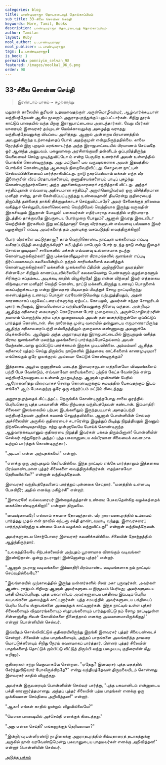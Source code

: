 ```yaml
---
categories: blog
title: பாண்டியராஜா தொடரடைவுத் தொல்காப்பியம்
sub_title: 33-சிலை சொன்ன செய்தி
keywords: More, Tamil, Books
description: பாண்டியராஜா தொடரடைவுத் தொல்காப்பியம்
author: Tamilan
layout: Ruby
nool_author: ப.பாண்டியராஜா
nool_publiser: ப.பாண்டியராஜா
tags: [ப.பாண்டியராஜா]
is_book: 1
permalink: ponniyin_selvan_98
featured: /images/noolkal_96_6.png
order: 98
---
```



## 33-சிலை சொன்ன செய்தி

> இரண்டாம் பாகம் ~ சுழற்காற்று

மறுநாள் காலையில் சூரியன் உதயமாவதற்குள் அருள்மொழிவர்மர், ஆழ்வார்க்கடியான் வந்தியத்தேவன் ஆகிய மூவரும் அநுராதபுரத்துக்குப் புறப்பட்டார்கள். சிறிது தூரம் காட்டுப் பாதையில் வந்த பிறகு இராஜபாட்டையை அடைந்தார்கள். வேறு வீரர்கள் யாரையும் இளவரசர் தம்முடன் மெய்க்காவலுக்கு அழைத்து வராதது வந்தியத்தேவனுக்கு வியப்பை அளித்தது. ஆனால் அன்றைய பிரயாணத்தில் அவனுக்கிருந்த உற்சாகத்தைப் போல் அதற்குமுன் என்றுமிருந்ததில்லை. காலை நேரத்தில் இரு புறமும் மரங்களடர்ந்த அந்த இராஜபாட்டையில் பிரயாணம் செய்வதே ஓர் ஆனந்த அனுபவம். பழையாறை அரசிளங்குமரி தன்னிடம் ஒப்புவித்திருந்த வேலையைச் செய்து முடித்துவிட்டோ ம் என்ற பெருமித உணர்ச்சி அவன் உள்ளத்தில் பொங்கிக் கொண்டிருந்தது. அது மட்டுமா? பல வருஷங்களாக அவன் இதயத்தில் பொங்கிக் கொண்டிருந்த ஆசையும் நிறைவேறிவிட்டது. சோழவள நாட்டின் செல்லப்பிள்ளையைப் பார்த்தாகிவிட்டது. நாடு நகரமெல்லாம் மக்கள் எந்த வீர இளைஞரின் வீரப் பிரதாபங்களையும், குணாதிசயங்களையும் பாடிப் புகழ்ந்து கொண்டிருந்தார்களோ; அந்த அரசிளங்குமாரரைச் சந்தித்தாகி விட்டது. அந்தச் சந்திப்புதான் எவ்வளவு அதிசயமான சந்திப்பு? அருள்மொழிவர்மர் ஒரு விசித்திரமான மனிதர் என்று, தான் கேள்விப்பட்டிருந்தது உண்மைதான்! திடீரென்று குதிரையைத் திருப்பித் தன்னைத் தாக்கி திக்குமுக்காடச் செய்துவிட்டாரே? அவர் சேனைக்குத் தலைமை வகித்துச் செல்லுமிடங்களிலெல்லாம் வெற்றிமேல் வெற்றியாக இருந்து வருவதின் இரகசியமும் இதுதான் போலும்! பகைவர்கள் எதிர்பாராத சமயத்தில் எதிர்பாராத இடத்தில் தாக்குவதே இவருடைய போர்முறை போலும்? ஆனால் இவரது இடைவிடா வெற்றியின் இரகசியம் இது மட்டுந்தானா? சேனா வீரர்களுடன் எவ்வளவு பவ்யமாக இவர் பழகுகிறார்? எப்படி அவர்களைத் தம் அன்புக்கு வசப்படுத்தி வைத்திருக்கிறார்!

போர் வீரர்களை மட்டுந்தானா? தாம் வெற்றிகொண்ட நாட்டின் மக்களையும் எப்படி வசீகரப்படுத்தி வைத்திருக்கிறார்? சமீபத்தில் மாபெரும் போர் நடந்த நாடு என்று இதைச் சொல்ல முடியுமா? சாலைகளில் மக்கள் எவ்வளவு உல்லாசமாக நடந்து கொண்டிருக்கிறார்கள்! இரு பக்கங்களிலுமுள்ள கிராமங்களில் ஜனங்கள் எப்படி நிர்ப்பயமாகவும் கவலையின்றியும் தத்தம் காரியங்களைக் கவனித்துக் கொண்டிருக்கிறார்கள்? மக்களின் முகங்களில் பீதியின் அறிகுறியோ துயரத்தின் சின்னமோ சிறிதும் காணப்படவில்லையே? கலகலவென்று பெண்களும் குழந்தைகளும் சிரிக்கும் சப்தம்கூட அடிக்கடி காதில் விழுகிறதே! இது என்ன விந்தை! இவர் எத்தகைய விந்தையான மனிதர்! வெற்றி கொண்ட நாட்டு மக்களிடமிருந்து உணவுப் பொருளைக் கைப்பற்றக்கூடாது என்று இளவரசர் பிடிவாதம் பிடித்துச் சோழ நாட்டிலிருந்து சைன்யத்துக்கு உணவுப் பொருள் வரவேண்டுமென்று வற்புறுத்தியதும், அதன் காரணமாகப் பழுவேட்டரையர்களுக்கு ஏற்பட்ட கோபமும், அவர்கள் சுந்தர சோழரிடம் புகார் கூறியதும், இவையெல்லாம் வந்தியத்தேவனுக்கு நினைவு வந்தன. அன்றியும் ஆதித்த கரிகாலர் கையாளும் கொடூரமான போர் முறையையும், அருள்மொழிவர்மரின் தயாளம் பொருந்திய தர்ம யுத்த முறையையும் அவன் தன் மனத்திற்குள்ளே ஒப்பிட்டுப் பார்த்துக் கொண்டான். சில நாளைக்கு முன்பு வரையில் தன்னுடைய எஜமானராயிருந்த ஆதித்த கரிகாலரைப்பற்றி எவ்விதத்திலும் குறைவாக எண்ணுவது அவனுக்கே பிடிக்கவில்லை. ஆயினும் அந்த அநுராதபுரத்து இராஜபாட்டையில் இருபுறமும் வசித்த கிராம ஜனங்களின் மலர்ந்த முகங்களைப் பார்க்கும்போதெல்லாம் அவன் மேற்கண்டவாறு ஒப்பிட்டுப் பார்க்காமல் இருக்க முடியவில்லை. அம்மம்மா! ஆதித்த கரிகாலர் யுத்தம் செய்து திரும்பிய நாடுகளில் இத்தகைய காட்சிகளைக் காணமுடியுமா? எங்கெங்கும் ஒரே ஓலக்குரல் அல்லவா கேட்டுக் கொண்டிருக்கும்?

இத்தகைய அபூர்வ குணாதிசயம் படைத்த இளவரசருடன் எத்தனையோ விஷயங்களைப் பற்றி பேச வேண்டும், எவ்வளவோ காரியங்களைப் பற்றிக் கேட்க வேண்டும் என்று வந்தியத்தேவனுடைய உள்ளம் துடிதுடித்தது. ஆனால் புரவிகளின் பேரில் ஆரோகணித்து விரைவாகச் சென்று கொண்டிருக்கும் சமயத்தில் பேசுவதற்கும் இடம் எங்கே? ஆம் பேசுவதற்கு ஒரே ஒரு சந்தர்ப்பம் மட்டும் கிடைத்தது.

அநுராதபுரத்தைக் கிட்டத்தட்ட நெருங்கிக் கொண்டிருந்தபோது சாலை ஓரத்தில் பெரியதொரு புத்த பகவானின் சிலை நிற்பதை வந்தியத்தேவன் கண்டான். இம்மாதிரி சிலைகள் இலங்கையில் பற்பல இடங்களிலும் இருந்தபடியால் அதைப்பற்றி வந்தியத்தேவன் அதிகக் கவனம் செலுத்தவில்லை. ஆனால் பொன்னியின் செல்வர் அச்சிலையின் அருகில் குதிரையைச் சடாரென்று இழுத்துப் பிடித்து நிறுத்தியதும் இவனும் நிற்கவேண்டியதாயிற்று. சற்று முன்னாலேயே போய்க் கொண்டிருந்த ஆழ்வார்க்கடியானும் குதிரையை நிறுத்தி இவர்கள் பக்கம் திரும்பினான்! பொன்னியின் செல்வர் சற்றுநேரம் அந்தப் புத்த பகவானுடைய கம்பீரமான சிலையைக் கவனமாக உற்றுப் பார்த்துக் கொண்டிருந்தார்.

"அடடா! என்ன அற்புதக்கலை!" என்றார்.

"எனக்கு ஒரு அற்புதமும் தெரியவில்லை. இந்த நாட்டில் எங்கே பார்த்தாலும் இத்தகைய பிரம்மாண்டமான புத்தர் சிலைகளை வைத்திருக்கிறார்கள். எதற்காகவோ தெரியவில்லை?" என்றான் வந்தியத்தேவன்.

இளவரசர் வந்தியத்தேவனைப் பார்த்துப் புன்னகை செய்தார். "மனத்தில் உள்ளபடி பேசுகிறீர்; அதில் எனக்கு மகிழ்ச்சி" என்றார்.

"இளவரசே! வல்லவரையர் இன்றைக்குத்தான் உண்மை பேசுவதென்கிற வழக்கத்தைக் கைக்கொண்டிருக்கிறார்!" என்றான் திருமலை.

"வைஷ்ணவரே! எல்லாம் சகவாச தோஷந்தான். வீர நாராயணபுரத்தில் உம்மைப் பார்த்தது முதல் என் நாவில் கற்பனா சக்தி தாண்டவமாடி வந்தது. இளவரசரைப் பார்த்ததிலிருந்து உண்மை பேசும் வழக்கம் வந்துவிட்டது!" என்றான் வந்தியத்தேவன்.

அவர்களுடைய சொற்போரை இளவரசர் கவனிக்கவில்லை. சிலையின் தோற்றத்தில் ஆழ்ந்திருந்தார்.

"உலகத்திலேயே சிற்பக்கலையின் அற்புதம் பூரணமாக விளங்கும் வடிவங்கள் இரண்டுதான். ஒன்று நடராஜர்; இன்னொன்று புத்தர்" என்றார்.

"ஆனால் நடராஜ வடிவங்களை இம்மாதிரி பிரம்மாண்ட வடிவங்களாக நம் நாட்டில் செய்வதில்லையே?"

"இலங்கையில் முற்காலத்தில் இருந்த மன்னர்களில் சிலர் மகா புருஷர்கள். அவர்கள் ஆண்ட ராஜ்யம் சிறியது ஆனால் அவர்களுடைய இருதயம் பெரியது; அவர்களுடைய பக்தி மிகப்பெரியது. புத்த பகவானிடம் அவர்களுடைய பக்தியை இப்படிப் பெரிய வடிவங்களை அமைத்துக் காட்டினார்கள். புத்த சமயத்தில் அவர்களுடைய பக்தியைப் பெரிய பெரிய ஸ்தூபங்களை அமைத்துக் காட்டினார்கள். இந்த நாட்டில் உள்ள புத்தர் சிலைகளையும் விஹாரங்களையும் ஸ்தூபங்களையும் பார்த்துவிட்டு நம் சோழ நாட்டிலுள்ள சின்னஞ்சிறு சிவன் கோவில்களை நினைத்தால் எனக்கு அவமானமாயிருக்கிறது!" என்றார் பொன்னியின் செல்வர்.

இவ்விதம் சொல்லிவிட்டுக் குதிரையிலிருந்து இறங்கி இளவரசர் புத்தர் சிலையண்டைச் சென்றார். சிலையின் பத்ம பாதங்களையும், அந்தப் பாதங்களை அலங்கரித்த தாமரை மொட்டுக்களையும் சிறிது நேரம் கவனமாகப் பார்த்தார். பின்னர் புத்தர் சிலையின் பாதங்களைத் தொட்டுக் கும்பிட்டு விட்டுத் திரும்பி வந்து பழையபடி குதிரையின் மீது ஏறினார்.

குதிரைகள் சற்று மெதுவாகவே சென்றன. "ஏதேது? இளவரசர் புத்த மதத்தில் சேர்ந்துவிடுவார் போலிருக்கிறதே?" என்று வந்தியத்தேவன் திருமலையிடம் சொன்னது இளவரசர் காதில் விழுந்தது.

அவர்கள் இருவரையும் பொன்னியின் செல்வர் பார்த்து, "புத்த பகவானிடம் என்னுடைய பக்தி காரணார்த்தமானது. அந்தப் புத்தர் சிலையின் பத்ம பாதங்கள் எனக்கு ஒரு முக்கியமான செய்தியை அறிவித்தன!" என்றார்.

"ஆகா! எங்கள் காதில் ஒன்றும் விழவில்லையே?"

"மௌன பாஷையில் அச்செய்தி எனக்குக் கிடைத்தது."

"அது என்ன செய்தி? எங்களுக்குத் தெரியலாமா?"

"இன்றிரவு பன்னிரண்டு நாழிகைக்கு அநுராதபுரத்தில் சிம்மதாரைத் தடாகத்துக்கு அருகில் நான் வரவேண்டுமென்று பகவானுடைய பாதமலர்கள் எனக்கு அறிவித்தன!" என்றார் பொன்னியின் செல்வர்.

[அடுத்த பக்கம்](ponniyin_selvan_99)
